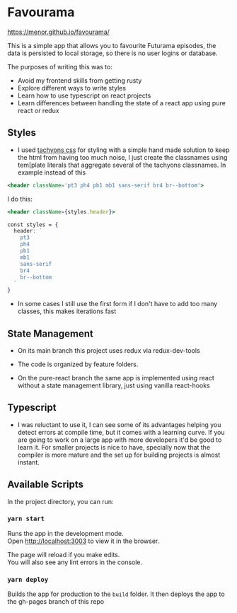# Favourama
https://menor.github.io/favourama/

This is a simple app that allows you to favourite Futurama episodes, the data is persisted to local storage, so there is no user logins or database.

The purposes of writing this was to:
- Avoid my frontend skills from getting rusty
- Explore different ways to write styles
- Learn how to use typescript on react projects
- Learn differences between handling the state of a react app using pure react or redux
 
## Styles
- I used [tachyons css](http://tachyons.io/) for styling with a simple hand made solution to keep the html from having too much noise, I just create the classnames using tem[plate literals that aggregate several of the tachyons classnames. In example instead of this
```jsx
<header className='pt3 ph4 pb1 mb1 sans-serif br4 br--bottom'>

```

I do this:
```jsx
<header className={styles.header}>

const styles = {
  header: `
    pt3
    ph4
    pb1
    mb1
    sans-serif
    br4
    br--bottom
  `
}

```

- In some cases I still use the first form if I don't have to add too many classes, this makes iterations fast

## State Management
- On its main branch this project uses redux via redux-dev-tools
- The code is organized by feature folders.

- On the pure-react branch the same app is implemented using react without a state management library, just using vanilla react-hooks

## Typescript
- I was reluctant to use it, I can see some of its advantages helping you detect errors at compile time, but it comes with a learning curve. If you are going to work on a large app with more developers it'd be good to learn it. For smaller projects is nice to have, specially now that the compiler is more mature and the set up for building projects is almost instant.

## Available Scripts

In the project directory, you can run:

### `yarn start`

Runs the app in the development mode.<br />
Open [http://localhost:3003](http://localhost:3003) to view it in the browser.

The page will reload if you make edits.<br />
You will also see any lint errors in the console.

### `yarn deploy`

Builds the app for production to the `build` folder. It then deploys the app to the gh-pages branch of this repo
